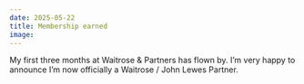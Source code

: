 ```yaml
---
date: 2025-05-22
title: Membership earned
image:
---
```


My first three months at Waitrose & Partners has flown by. I’m very happy to announce I’m now officially a Waitrose / John Lewes Partner.
